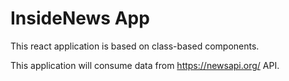 # InsideNews App

This react application is based on class-based components.

This application will consume data from <https://newsapi.org/> API.
